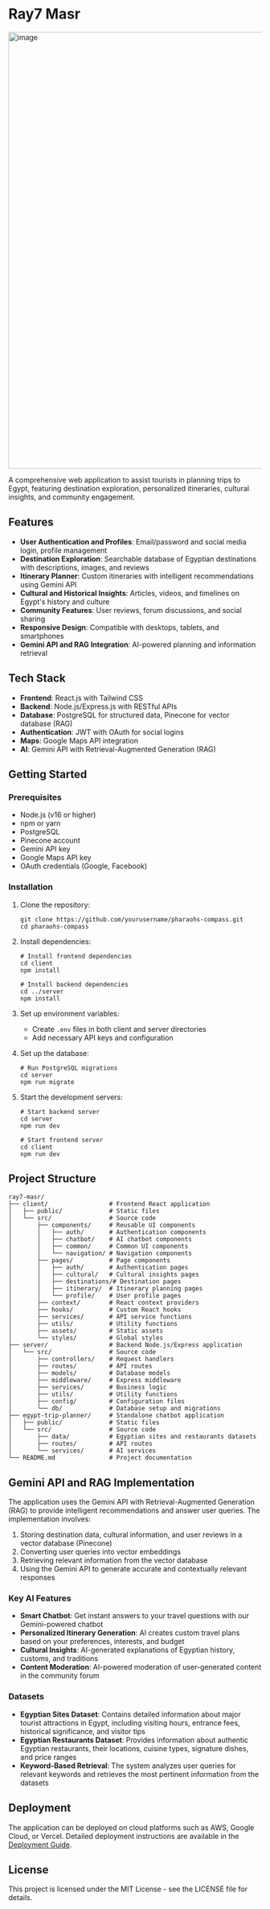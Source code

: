 # Ray7 Masr
<img width="1912" height="867" alt="image" src="https://github.com/user-attachments/assets/58cd4ec8-36b4-4c89-91cd-6914efe41b72" />

A comprehensive web application to assist tourists in planning trips to Egypt, featuring destination exploration, personalized itineraries, cultural insights, and community engagement.

## Features

- **User Authentication and Profiles**: Email/password and social media login, profile management
- **Destination Exploration**: Searchable database of Egyptian destinations with descriptions, images, and reviews
- **Itinerary Planner**: Custom itineraries with intelligent recommendations using Gemini API
- **Cultural and Historical Insights**: Articles, videos, and timelines on Egypt's history and culture
- **Community Features**: User reviews, forum discussions, and social sharing
- **Responsive Design**: Compatible with desktops, tablets, and smartphones
- **Gemini API and RAG Integration**: AI-powered planning and information retrieval

## Tech Stack

- **Frontend**: React.js with Tailwind CSS
- **Backend**: Node.js/Express.js with RESTful APIs
- **Database**: PostgreSQL for structured data, Pinecone for vector database (RAG)
- **Authentication**: JWT with OAuth for social logins
- **Maps**: Google Maps API integration
- **AI**: Gemini API with Retrieval-Augmented Generation (RAG)

## Getting Started

### Prerequisites

- Node.js (v16 or higher)
- npm or yarn
- PostgreSQL
- Pinecone account
- Gemini API key
- Google Maps API key
- OAuth credentials (Google, Facebook)

### Installation

1. Clone the repository:
   ```
   git clone https://github.com/yourusername/pharaohs-compass.git
   cd pharaohs-compass
   ```

2. Install dependencies:
   ```
   # Install frontend dependencies
   cd client
   npm install

   # Install backend dependencies
   cd ../server
   npm install
   ```

3. Set up environment variables:
   - Create `.env` files in both client and server directories
   - Add necessary API keys and configuration

4. Set up the database:
   ```
   # Run PostgreSQL migrations
   cd server
   npm run migrate
   ```

5. Start the development servers:
   ```
   # Start backend server
   cd server
   npm run dev

   # Start frontend server
   cd client
   npm run dev
   ```

## Project Structure

```
ray7-masr/
├── client/                 # Frontend React application
│   ├── public/             # Static files
│   └── src/                # Source code
│       ├── components/     # Reusable UI components
│       │   ├── auth/       # Authentication components
│       │   ├── chatbot/    # AI chatbot components
│       │   ├── common/     # Common UI components
│       │   └── navigation/ # Navigation components
│       ├── pages/          # Page components
│       │   ├── auth/       # Authentication pages
│       │   ├── cultural/   # Cultural insights pages
│       │   ├── destinations/# Destination pages
│       │   ├── itinerary/  # Itinerary planning pages
│       │   └── profile/    # User profile pages
│       ├── context/        # React context providers
│       ├── hooks/          # Custom React hooks
│       ├── services/       # API service functions
│       ├── utils/          # Utility functions
│       ├── assets/         # Static assets
│       └── styles/         # Global styles
├── server/                 # Backend Node.js/Express application
│   └── src/                # Source code
│       ├── controllers/    # Request handlers
│       ├── routes/         # API routes
│       ├── models/         # Database models
│       ├── middleware/     # Express middleware
│       ├── services/       # Business logic
│       ├── utils/          # Utility functions
│       ├── config/         # Configuration files
│       └── db/             # Database setup and migrations
├── egypt-trip-planner/     # Standalone chatbot application
│   ├── public/             # Static files
│   └── src/                # Source code
│       ├── data/           # Egyptian sites and restaurants datasets
│       ├── routes/         # API routes
│       └── services/       # AI services
└── README.md               # Project documentation
```

## Gemini API and RAG Implementation

The application uses the Gemini API with Retrieval-Augmented Generation (RAG) to provide intelligent recommendations and answer user queries. The implementation involves:

1. Storing destination data, cultural information, and user reviews in a vector database (Pinecone)
2. Converting user queries into vector embeddings
3. Retrieving relevant information from the vector database
4. Using the Gemini API to generate accurate and contextually relevant responses

### Key AI Features

- **Smart Chatbot**: Get instant answers to your travel questions with our Gemini-powered chatbot
- **Personalized Itinerary Generation**: AI creates custom travel plans based on your preferences, interests, and budget
- **Cultural Insights**: AI-generated explanations of Egyptian history, customs, and traditions
- **Content Moderation**: AI-powered moderation of user-generated content in the community forum

### Datasets

- **Egyptian Sites Dataset**: Contains detailed information about major tourist attractions in Egypt, including visiting hours, entrance fees, historical significance, and visitor tips
- **Egyptian Restaurants Dataset**: Provides information about authentic Egyptian restaurants, their locations, cuisine types, signature dishes, and price ranges
- **Keyword-Based Retrieval**: The system analyzes user queries for relevant keywords and retrieves the most pertinent information from the datasets

## Deployment

The application can be deployed on cloud platforms such as AWS, Google Cloud, or Vercel. Detailed deployment instructions are available in the [Deployment Guide](./docs/deployment.md).

## License

This project is licensed under the MIT License - see the LICENSE file for details.
